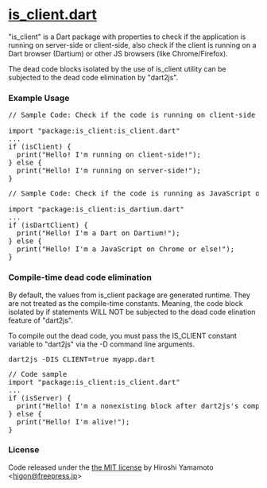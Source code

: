 # [is_client.dart](http://github.com/hyamamoto/is_client.dart)

"is_client" is a Dart package with properties to check if 
the application is running on server-side or client-side, 
also check if the client is running on a Dart browser 
(Dartium) or other JS browsers (like Chrome/Firefox).

The dead code blocks isolated by the use of is_client utility
can be subjected to the dead code elimination by "dart2js".


### Example Usage

<pre>
// Sample Code: Check if the code is running on client-side or server-side.

import "package:is_client:is_client.dart"
...
if (isClient) {
  print("Hello! I'm running on client-side!");
} else {
  print("Hello! I'm running on server-side!");
}
</pre>

<pre>
// Sample Code: Check if the code is running as JavaScript or not.

import "package:is_client:is_dartium.dart"
...
if (isDartClient) {
  print("Hello! I'm a Dart on Dartium!");
} else {
  print("Hello! I'm a JavaScript on Chrome or else!");
}
</pre>


### Compile-time dead code elimination

By default, the values from is_client package are generated
runtime. They are not treated as the compile-time constants.
Meaning, the code block isolated by if statements WILL NOT be
subjected to the dead code elination feature of "dart2js".

To compile out the dead code, you must pass the IS_CLIENT
constant variable to "dart2js" via the -D command line
arguments.

<pre>
dart2js -DIS_CLIENT=true myapp.dart
</pre>

<pre>
// Code sample
import "package:is_client:is_client.dart"
...
if (isServer) {
  print("Hello! I'm a nonexisting block after dart2js's compilation!");
} else {
  print("Hello! I'm alive!");
}
</pre>

### License

Code released under the [the MIT license](LICENSE) by Hiroshi Yamamoto \<higon@freepress.jp\>
